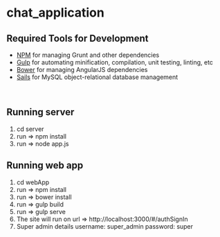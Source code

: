 # chat_application

## Required Tools for Development

 * [NPM](https://www.npmjs.com/) for managing Grunt and other dependencies
 * [Gulp](https://gulpjs.com/) for automating minification, compilation, unit testing, linting, etc
 * [Bower](http://bower.io/) for managing AngularJS dependencies
 * [Sails](http://sailsjs.com/) for MySQL object-relational database management
<br />


## Running server

1) cd server
2) run => npm install
3) run => node app.js

## Running web app

1) cd webApp
2) run => npm install
3) run => bower install
4) run => gulp build
5) run => gulp serve
6) The site will run on url => http://localhost:3000/#/authSignIn
7) Super admin details
    username: super_admin
    password: super
